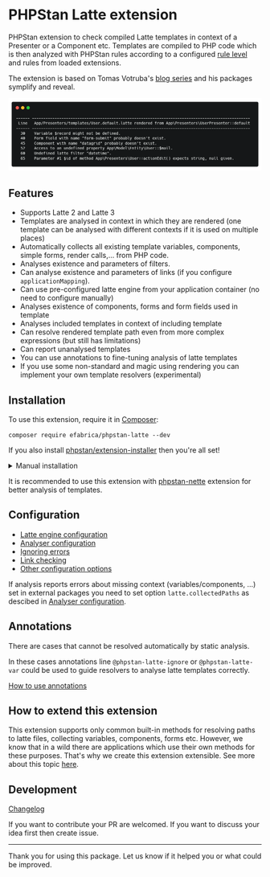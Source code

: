 # PHPStan Latte extension
PHPStan extension to check compiled Latte templates in context of a Presenter or a Component etc. Templates are compiled to PHP code which is then analyzed with PHPStan rules according to a configured [rule level](https://phpstan.org/user-guide/rule-levels) and rules from loaded extensions.

The extension is based on Tomas Votruba's [blog series](https://tomasvotruba.com/blog/stamp-static-analysis-of-templates/) and his packages symplify and reveal.

![Preview](docs/preview.png)

## Features

- Supports Latte 2 and Latte 3
- Templates are analysed in context in which they are rendered (one template can be analysed with different contexts if it is used on multiple places)
- Automatically collects all existing template variables, components, simple forms, render calls,... from PHP code.
- Analyses existence and parameters of filters.
- Can analyse existence and parameters of links (if you configure `applicationMapping`).
- Can use pre-configured latte engine from your application container (no need to configure manually)
- Analyses existence of components, forms and form fields used in template
- Analyses included templates in context of including template
- Can resolve rendered template path even from more complex expressions (but still has limitations)
- Can report unanalysed templates
- You can use annotations to fine-tuning analysis of latte templates
- If you use some non-standard and magic using rendering you can implement your own template resolvers (experimental)

## Installation

To use this extension, require it in [Composer](https://getcomposer.org/):

```shell
composer require efabrica/phpstan-latte --dev
```

If you also install [phpstan/extension-installer](https://github.com/phpstan/extension-installer) then you're all set!

<details>
  <summary>Manual installation</summary>

Add this line to your phpstan.neon:
```neon
includes:
    - vendor/efabrica/phpstan-latte/rules.neon
```

</details>

It is recommended to use this extension with [phpstan-nette](https://github.com/phpstan/phpstan-nette) extension for better analysis of templates.

## Configuration

* [Latte engine configuration](docs/configuration.md#latte-engine-configuration)
* [Analyser configuration](docs/configuration.md#analyser-configuration)
* [Ignoring errors](docs/configuration.md#ignoring-errors)
* [Link checking](docs/configuration.md#link-checking)
* [Other configuration options](docs/configuration.md#other-configuration-options)

If analysis reports errors about missing context (variables/components, ...) set in external packages you need to set option `latte.collectedPaths` as descibed in [Analyser configuration](docs/configuration.md#analyser-configuration).

## Annotations

There are cases that cannot be resolved automatically by static analysis. 

In these cases annotations line `@phpstan-latte-ignore` or `@phpstan-latte-var` could be used to guide resolvers to analyse latte templates correctly.

[How to use annotations](docs/annotations.md)

## How to extend this extension

This extension supports only common built-in methods for resolving paths to latte files, collecting variables, components, forms etc.
However, we know that in a wild there are applications which use their own methods for these purposes. That's why we create this extension extensible. See more about this topic [here](docs/extension.md).

## Development

[Changelog](CHANGELOG.md)

If you want to contribute your PR are welcomed. If you want to discuss your idea first then create issue.

-----

Thank you for using this package. Let us know if it helped you or what could be improved.

